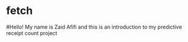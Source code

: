 # fetch

#Hello! My name is Zaid Afifi and this is an introduction to my predictive receipt count project
